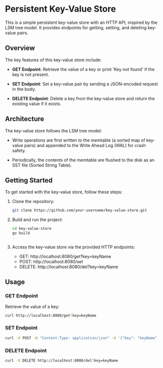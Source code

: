 # Persistent Key-Value Store

This is a simple persistent key-value store with an HTTP API, inspired by the LSM tree model. It provides endpoints for getting, setting, and deleting key-value pairs.

## Overview

The key features of this key-value store include:

- **GET Endpoint**: Retrieve the value of a key or print 'Key not found' if the key is not present.

- **SET Endpoint**: Set a key-value pair by sending a JSON-encoded request in the body.

- **DELETE Endpoint**: Delete a key from the key-value store and return the existing value if it exists.

## Architecture

The key-value store follows the LSM tree model:

- Write operations are first written to the memtable (a sorted map of key-value pairs) and appended to the Write Ahead Log (WAL) for crash safety.

- Periodically, the contents of the memtable are flushed to the disk as an SST file (Sorted String Table).

## Getting Started

To get started with the key-value store, follow these steps:

1. Clone the repository:

    ```bash
    git clone https://github.com/your-username/key-value-store.git
    ```

2. Build and run the project:

    ```bash
    cd key-value-store
    go build
    .
    ```

3. Access the key-value store via the provided HTTP endpoints:

    - GET: http://localhost:8080/get?key=keyName
    - POST: http://localhost:8080/set
    - DELETE: http://localhost:8080/del?key=keyName

## Usage

### GET Endpoint

Retrieve the value of a key:

```bash
curl http://localhost:8080/get?key=keyName
```

### SET Endpoint
```bash
curl -X POST -H "Content-Type: application/json" -d '{"key": "keyName", "value": "someValue"}' http://localhost:8080/set
```

### DELETE Endpoint
```bash
curl -X DELETE http://localhost:8080/del?key=keyName
```


